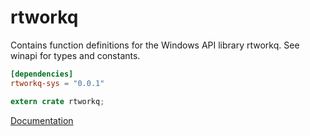 # rtworkq #
Contains function definitions for the Windows API library rtworkq. See winapi for types and constants.

```toml
[dependencies]
rtworkq-sys = "0.0.1"
```

```rust
extern crate rtworkq;
```

[Documentation](https://retep998.github.io/doc/winapi/rtworkq/)
